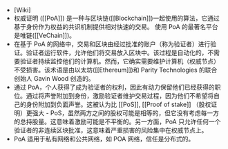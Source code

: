 - [Wiki]
- 权威证明 ([[PoA]]) 是一种与区块链([[Blockchain]])一起使用的算法，它通过基于身份作为权益的共识机制提供相对快速的交易。 使用 PoA 的最著名平台是唯链([[VeChain]])。
- 在基于 PoA 的网络中，交易和区块由经过批准的账户（称为验证者）进行验证。验证者运行软件，允许他们将交易放入区块中。该过程是自动化的，不需要验证者持续监控他们的计算机。然而，它确实需要维护计算机（权威节点）不受损害。该术语是由以太坊([[Ethereum]])和 Parity Technologies 的联合创始人 Gavin Wood 创造的。
- 通过 PoA，个人获得了成为验证者的权利，因此有动力保留他们已经获得的职位。通过将声誉附加到身份，激励验证者维护交易过程，因为他们不希望将自己的身份附加到负面声誉。这被认为比 [[PoS]], [[Proof of stake]] （股权证明）更强大 - PoS，虽然两方之间的股权可能是相等的，但它没有考虑每一方的总持股量。这意味着激励可能是不平衡的。另一方面，PoA 只允许任何一个验证者的非连续区块批准，这意味着严重损害的风险集中在权威节点上。
- PoA 适用于私有网络和公共网络，如 POA 网络，信任是分布式的。